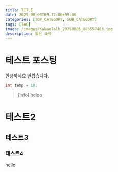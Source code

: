 ```yaml
---
title: TITLE
date: 2025-08-05T09:17:00+09:00
categories: [TOP_CATEGORY, SUB_CATEGORY]
tags: [TAG]
image: /images/KakaoTalk_20250805_083557403.jpg
description: 짧은 요약
---
```



# 테스트 포스팅

안녕하세요 
반갑습니다.

```java
int temp = 10;
```

>[info]
> heloo

# 테스트2

## 테스트3
### 테스트4


hello
